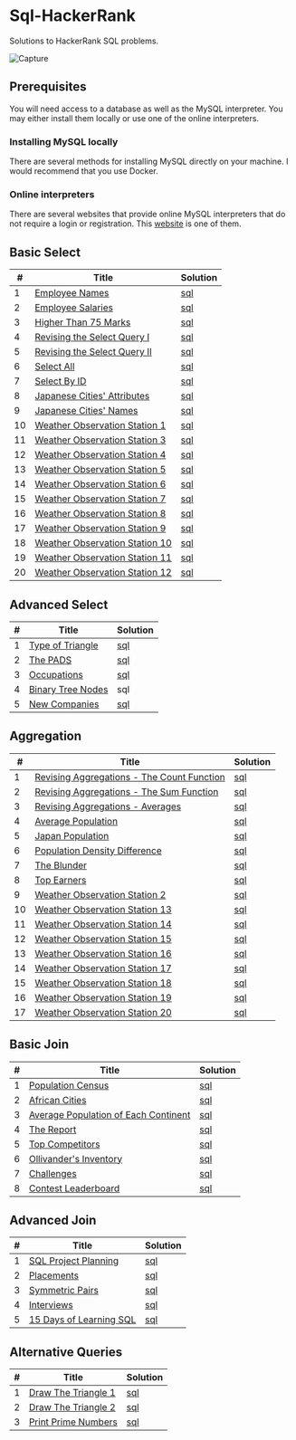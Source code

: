 # Sql-HackerRank

Solutions to HackerRank SQL problems.

![Capture](https://user-images.githubusercontent.com/37275728/186156193-5aaef426-955d-4246-9d26-04b14d093f62.PNG)

## Prerequisites
 
You will need access to a database as well as the MySQL interpreter.
You may either install them locally or use one of the online interpreters. 

### Installing MySQL locally

There are several methods for installing MySQL directly on your machine.
I would recommend that you use Docker. 

### Online interpreters

There are several websites that provide online MySQL interpreters that do not require a login or registration.
This <a href="https://onecompiler.com/mysql">website</a> is one of them. 
 
## Basic Select

<table>
    <thead>
        <tr>
            <th>#</th>
            <th>Title</th>
            <th>Solution</th>
        </tr>
    </thead>
    <tbody>
        <tr>
            <td>1</td>
            <td><a href="https://www.hackerrank.com/challenges/name-of-employees/problem">Employee Names</a></td>
            <td><a href="https://github.com/djeada/Sql-HackerRank/blob/main/src/basic_select/employee_names.sql">sql</a></td>
        </tr>
        <tr>
            <td>2</td>
            <td><a href="https://www.hackerrank.com/challenges/salary-of-employees/problem">Employee Salaries</a></td>
            <td><a href="https://github.com/djeada/Sql-HackerRank/blob/main/src/basic_select/employee_salaries.sql">sql</a></td>
        </tr>
        <tr>
            <td>3</td>
            <td><a href="https://www.hackerrank.com/challenges/more-than-75-marks/problem">Higher Than 75 Marks</a></td>
            <td><a href="https://github.com/djeada/Sql-HackerRank/blob/main/src/basic_select/higher_than_75_marks.sql">sql</a></td>
        </tr>
        <tr>
            <td>4</td>
            <td><a href="https://www.hackerrank.com/challenges/revising-the-select-query/problem">Revising the Select Query I</a></td>
            <td><a href="https://github.com/djeada/Sql-HackerRank/blob/main/src/basic_select/revising_the_select_query_i.sql">sql</a></td>
        </tr>
        <tr>
            <td>5</td>
            <td><a href="https://www.hackerrank.com/challenges/revising-the-select-query-2/problem">Revising the Select Query II</a></td>
            <td><a href="https://github.com/djeada/Sql-HackerRank/blob/main/src/basic_select/revising_the_select_query_ii.sql">sql</a></td>
        </tr>
        <tr>
            <td>6</td>
            <td><a href="https://www.hackerrank.com/challenges/select-all-sql/problem">Select All</a></td>
            <td><a href="https://github.com/djeada/Sql-HackerRank/blob/main/src/basic_select/select_all.sql">sql</a></td>
        </tr>
        <tr>
            <td>7</td>
            <td><a href="https://www.hackerrank.com/challenges/select-by-id/problem">Select By ID</a></td>
            <td><a href="https://github.com/djeada/Sql-HackerRank/blob/main/src/basic_select/select_by_id.sql">sql</a></td>
        </tr>
        <tr>
            <td>8</td>
            <td><a href="https://www.hackerrank.com/challenges/japanese-cities-attributes/problem">Japanese Cities' Attributes</a></td>
            <td><a href="https://github.com/djeada/Sql-HackerRank/blob/main/src/basic_select/japanese_cities_attributes.sql">sql</a></td>
        </tr>
        <tr>
            <td>9</td>
            <td><a href="https://www.hackerrank.com/challenges/japanese-cities-name/problem">Japanese Cities' Names</td>
            <td><a href="https://github.com/djeada/Sql-HackerRank/blob/main/src/basic_select/japanese_cities_names.sql">sql</a></td>
        </tr>
        <tr>
            <td>10</td>
            <td><a href="https://www.hackerrank.com/challenges/weather-observation-station-1/problem">Weather Observation Station 1</a></td>
            <td><a href="https://github.com/djeada/Sql-HackerRank/blob/main/src/basic_select/weather_observation_station_1.sql">sql</a></td>
        </tr>
        <tr>
            <td>11</td>
            <td><a href="https://www.hackerrank.com/challenges/weather-observation-station-3/problem">Weather Observation Station 3</a></td>
            <td><a href="https://github.com/djeada/Sql-HackerRank/blob/main/src/basic_select/weather_observation_station_3.sql">sql</a></td>
        </tr>
        <tr>
            <td>12</td>
            <td><a href="https://www.hackerrank.com/challenges/weather-observation-station-4/problem">Weather Observation Station 4</a></td>
            <td><a href="https://github.com/djeada/Sql-HackerRank/blob/main/src/basic_select/weather_observation_station_4.sql">sql</a></td>
        </tr>
        <tr>
            <td>13</td>
            <td><a href="https://www.hackerrank.com/challenges/weather-observation-station-5/problem">Weather Observation Station 5</a></td>
            <td><a href="https://github.com/djeada/Sql-HackerRank/blob/main/src/basic_select/weather_observation_station_5.sql">sql</a></td>
        </tr>
        <tr>
            <td>14</td>
            <td><a href="https://www.hackerrank.com/challenges/weather-observation-station-6/problem">Weather Observation Station 6</a></td>
            <td><a href="https://github.com/djeada/Sql-HackerRank/blob/main/src/basic_select/weather_observation_station_6.sql">sql</a></td>
        </tr>
        <tr>
            <td>15</td>
            <td><a href="https://www.hackerrank.com/challenges/weather-observation-station-7/problem">Weather Observation Station 7</a></td>
            <td><a href="https://github.com/djeada/Sql-HackerRank/blob/main/src/basic_select/weather_observation_station_7.sql">sql</a></td>
        </tr>
        <tr>
            <td>16</td>
            <td><a href="https://www.hackerrank.com/challenges/weather-observation-station-8/problem">Weather Observation Station 8</a></td>
            <td><a href="https://github.com/djeada/Sql-HackerRank/blob/main/src/basic_select/weather_observation_station_8.sql">sql</a></td>
        </tr>
        <tr>
            <td>17</td>
            <td><a href="https://www.hackerrank.com/challenges/weather-observation-station-9/problem">Weather Observation Station 9</a></td>
            <td><a href="https://github.com/djeada/Sql-HackerRank/blob/main/src/basic_select/weather_observation_station_9.sql">sql</a></td>
        </tr>
        <tr>
            <td>18</td>
            <td><a href="https://www.hackerrank.com/challenges/weather-observation-station-10/problem">Weather Observation Station 10</a></td>
            <td><a href="https://github.com/djeada/Sql-HackerRank/blob/main/src/basic_select/weather_observation_station_10.sql">sql</a></td>
        </tr>
        <tr>
            <td>19</td>
            <td><a href="https://www.hackerrank.com/challenges/weather-observation-station-11/problem">Weather Observation Station 11</a></td>
            <td><a href="https://github.com/djeada/Sql-HackerRank/blob/main/src/basic_select/weather_observation_station_11.sql">sql</a></td>
        </tr>
        <tr>
            <td>20</td>
            <td><a href="https://www.hackerrank.com/challenges/weather-observation-station-12/problem">Weather Observation Station 12</a></td>
            <td><a href="https://github.com/djeada/Sql-HackerRank/blob/main/src/basic_select/weather_observation_station_12.sql">sql</a></td>
        </tr>
    </tbody>
</table>

## Advanced Select

<table>
    <thead>
        <tr>
            <th>#</th>
            <th>Title</th>
            <th>Solution</th>
        </tr>
    </thead>
    <tbody>
        <tr>
            <td>1</td>
            <td><a href="https://www.hackerrank.com/challenges/what-type-of-triangle/problem">Type of Triangle</a></td>
            <td><a href="https://github.com/djeada/Sql-HackerRank/blob/main/src/advanced_select/type_of_triangle.sql">sql</a></td>
        </tr>
        <tr>
            <td>2</td>
            <td><a href="https://www.hackerrank.com/challenges/the-pads/problem">The PADS</a></td>
            <td><a href="https://github.com/djeada/Sql-HackerRank/blob/main/src/advanced_select/the_pads.sql">sql</a></td>
        </tr>
        <tr>
            <td>3</td>
            <td><a href="https://www.hackerrank.com/challenges/occupations/problem">Occupations</a></td>
            <td><a href="https://github.com/djeada/Sql-HackerRank/blob/main/src/advanced_select/occupations.sql">sql</a></td>
        </tr>
        <tr>
            <td>4</td>
            <td><a href="https://www.hackerrank.com/challenges/binary-search-tree-1/problem">Binary Tree Nodes</a></td>
            <td><a>sql</a></td>
        </tr>
        <tr>
            <td>5</td>
            <td><a href="https://www.hackerrank.com/challenges/the-company/problem">New Companies</a></td>
            <td><a href="https://github.com/djeada/Sql-HackerRank/blob/main/src/advanced_select/new_companies.sql">sql</a></td>
        </tr>
    </tbody>
</table>

## Aggregation

<table>
    <thead>
        <tr>
            <th>#</th>
            <th>Title</th>
            <th>Solution</th>
        </tr>
    </thead>
    <tbody>
        <tr>
            <td>1</td>
            <td><a href="https://www.hackerrank.com/challenges/revising-aggregations-the-count-function/problem">Revising Aggregations - The Count Function</a></td>
            <td><a href="https://github.com/djeada/Sql-HackerRank/blob/main/src/aggregation/revising_aggregations_the_count_function.sql">sql</a></td>
        </tr>
        <tr>
            <td>2</td>
            <td><a href="https://www.hackerrank.com/challenges/revising-aggregations-sum/problem">Revising Aggregations - The Sum Function</a></td>
            <td><a href="https://github.com/djeada/Sql-HackerRank/blob/main/src/aggregation/revising_aggregations_the_sum_function.sql">sql</a></td>
        </tr>
        <tr>
            <td>3</td>
            <td><a href="https://www.hackerrank.com/challenges/revising-aggregations-the-average-function/problem">Revising Aggregations - Averages</a></td>
            <td><a href="https://github.com/djeada/Sql-HackerRank/blob/main/src/aggregation/revising_aggregations_averages.sql">sql</a></td>
        </tr>
        <tr>
            <td>4</td>
            <td><a href="https://www.hackerrank.com/challenges/average-population/problem">Average Population</a></td>
            <td><a href="https://github.com/djeada/Sql-HackerRank/blob/main/src/aggregation/average_population.sql">sql</a></td>
        </tr>
        <tr>
            <td>5</td>
            <td><a href="https://www.hackerrank.com/challenges/japan-population/problem">Japan Population</a></td>
            <td><a href="https://github.com/djeada/Sql-HackerRank/blob/main/src/aggregation/japan_population.sql">sql</a></td>
        </tr>
        <tr>
            <td>6</td>
            <td><a href="https://www.hackerrank.com/challenges/population-density-difference/problem">Population Density Difference</a></td>
            <td><a href="https://github.com/djeada/Sql-HackerRank/blob/main/src/aggregation/population_density_difference.sql">sql</a></td>
        </tr>
        <tr>
            <td>7</td>
            <td><a href="https://www.hackerrank.com/challenges/the-blunder/problem">The Blunder</a></td>
            <td><a href="https://github.com/djeada/Sql-HackerRank/blob/main/src/aggregation/the_blunder.sql">sql</a></td>
        </tr>
        <tr>
            <td>8</td>
            <td><a href="https://www.hackerrank.com/challenges/earnings-of-employees/problem">Top Earners</a></td>
            <td><a href="https://github.com/djeada/Sql-HackerRank/blob/main/src/aggregation/top_earners.sql">sql</a></td>
        </tr>
        <tr>
            <td>9</td>
            <td><a href="https://www.hackerrank.com/challenges/weather-observation-station-2/problem">Weather Observation Station 2</a></td>
            <td><a href="https://github.com/djeada/Sql-HackerRank/blob/main/src/aggregation/weather_observation_station_2.sql">sql</a></td>
        </tr>
        <tr>
            <td>10</td>
            <td><a href="https://www.hackerrank.com/challenges/weather-observation-station-13/problem">Weather Observation Station 13</a></td>
            <td><a href="https://github.com/djeada/Sql-HackerRank/blob/main/src/aggregation/weather_observation_station_13.sql">sql</a></td>
        </tr>
        <tr>
            <td>11</td>
            <td><a href="https://www.hackerrank.com/challenges/weather-observation-station-14/problem">Weather Observation Station 14</a></td>
            <td><a href="https://github.com/djeada/Sql-HackerRank/blob/main/src/aggregation/weather_observation_station_14.sql">sql</a></td>
        </tr>
        <tr>
            <td>12</td>
            <td><a href="https://www.hackerrank.com/challenges/weather-observation-station-15/problem">Weather Observation Station 15</a></td>
            <td><a href="https://github.com/djeada/Sql-HackerRank/blob/main/src/aggregation/weather_observation_station_15.sql">sql</a></td>
        </tr>
        <tr>
            <td>13</td>
            <td><a href="https://www.hackerrank.com/challenges/weather-observation-station-16/problem">Weather Observation Station 16</a></td>
            <td><a href="https://github.com/djeada/Sql-HackerRank/blob/main/src/aggregation/weather_observation_station_16.sql">sql</a></td>
        </tr>
        <tr>
            <td>14</td>
            <td><a href="https://www.hackerrank.com/challenges/weather-observation-station-17/problem">Weather Observation Station 17</a></td>
            <td><a href="https://github.com/djeada/Sql-HackerRank/blob/main/src/aggregation/weather_observation_station_17.sql">sql</a></td>
        </tr>
        <tr>
            <td>15</td>
            <td><a href="https://www.hackerrank.com/challenges/weather-observation-station-18/problem">Weather Observation Station 18</a></td>
            <td><a href="https://github.com/djeada/Sql-HackerRank/blob/main/src/aggregation/weather_observation_station_18.sql">sql</a></td>
        </tr>
        <tr>
            <td>16</td>
            <td><a href="https://www.hackerrank.com/challenges/weather-observation-station-19/problem">Weather Observation Station 19</a></td>
            <td><a href="https://github.com/djeada/Sql-HackerRank/blob/main/src/aggregation/weather_observation_station_19.sql">sql</a></td>
        </tr>
        <tr>
            <td>17</td>
            <td><a href="https://www.hackerrank.com/challenges/weather-observation-station-20/problem">Weather Observation Station 20</a></td>
            <td><a href="https://github.com/djeada/Sql-HackerRank/blob/main/src/aggregation/weather_observation_station_20.sql">sql</a></td>
        </tr>
    </tbody>
</table>

## Basic Join

<table>
    <thead>
        <tr>
            <th>#</th>
            <th>Title</th>
            <th>Solution</th>
        </tr>
    </thead>
    <tbody>
        <tr>
            <td>1</td>
            <td><a href="https://www.hackerrank.com/challenges/asian-population/problem">Population Census</a></td>
            <td><a href="https://github.com/djeada/Sql-HackerRank/blob/main/src/basic_join/population_census.sql">sql</a></td>
        </tr>
        <tr>
            <td>2</td>
            <td><a href="https://www.hackerrank.com/challenges/african-cities/problem">African Cities</a></td>
            <td><a href="https://github.com/djeada/Sql-HackerRank/blob/main/src/basic_join/african_cities.sql">sql</a></td>
        </tr>
        <tr>
            <td>3</td>
            <td><a href="https://www.hackerrank.com/challenges/average-population-of-each-continent/problem">Average Population of Each Continent</a></td>
            <td><a href="https://github.com/djeada/Sql-HackerRank/blob/main/src/basic_join/challanges.sql">sql</a></td>
        </tr>
        <tr>
            <td>4</td>
            <td><a href="https://www.hackerrank.com/challenges/the-report/problem">The Report</a></td>
            <td><a href="https://github.com/djeada/Sql-HackerRank/blob/main/src/basic_join/the_report.sql">sql</a></td>
        </tr>
        <tr>
            <td>5</td>
            <td><a href="https://www.hackerrank.com/challenges/full-score/problem">Top Competitors</a></td>
            <td><a href="https://github.com/djeada/Sql-HackerRank/blob/main/src/basic_join/the_competitors.sql">sql</a></td>
        </tr>
        <tr>
            <td>6</td>
            <td><a href="https://www.hackerrank.com/challenges/harry-potter-and-wands/problem">Ollivander's Inventory</a></td>
            <td><a href="https://github.com/djeada/Sql-HackerRank/blob/main/src/basic_join/ollivanders_inventory.sql">sql</a></td>
        </tr>
        <tr>
            <td>7</td>
            <td><a href="https://www.hackerrank.com/challenges/challenges/problem">Challenges</a></td>
            <td><a href="https://github.com/djeada/Sql-HackerRank/blob/main/src/basic_join/challanges.sql">sql</a></td>
        </tr>
        <tr>
            <td>8</td>
            <td><a href="https://www.hackerrank.com/challenges/contest-leaderboard/problem">Contest Leaderboard</a></td>
            <td><a href="https://github.com/djeada/Sql-HackerRank/blob/main/src/basic_join/contest_leaderboard.sql">sql</a></td>
        </tr>
    </tbody>
</table>

## Advanced Join

<table>
    <thead>
        <tr>
            <th>#</th>
            <th>Title</th>
            <th>Solution</th>
        </tr>
    </thead>
    <tbody>
        <tr>
            <td>1</td>
            <td><a href="https://www.hackerrank.com/challenges/sql-projects/problem">SQL Project Planning</a></td>
            <td><a href="https://github.com/djeada/Sql-HackerRank/blob/main/src/advanced_join/project_planning.sql">sql</a></td>
        </tr>
        <tr>
            <td>2</td>
            <td><a href="https://www.hackerrank.com/challenges/placements/problem">Placements</a></td>
            <td><a href="https://github.com/djeada/Sql-HackerRank/blob/main/src/advanced_join/placement.sql">sql</a></td>
        </tr>
        <tr>
            <td>3</td>
            <td><a href="https://www.hackerrank.com/challenges/symmetric-pairs/problem">Symmetric Pairs</a></td>
            <td><a href="https://github.com/djeada/Sql-HackerRank/blob/main/src/advanced_join/symmetric_pairs.sql">sql</a></td>
        </tr>
        <tr>
            <td>4</td>
            <td><a href="https://www.hackerrank.com/challenges/interviews/problem">Interviews</a></td>
            <td><a href="https://github.com/djeada/Sql-HackerRank/blob/main/src/advanced_join/interviews.sql">sql</a></td>
        </tr>
        <tr>
            <td>5</td>
            <td><a href="https://www.hackerrank.com/challenges/15-days-of-learning-sql/problem">15 Days of Learning SQL</a></td>
            <td><a href="https://github.com/djeada/Sql-HackerRank/blob/main/src/advanced_join/15_days_of_learning.sql">sql</a></td>
        </tr>
    </tbody>
</table>


## Alternative Queries

<table>
    <thead>
        <tr>
            <th>#</th>
            <th>Title</th>
            <th>Solution</th>
        </tr>
    </thead>
    <tbody>
        <tr>
            <td>1</td>
            <td><a href="https://www.hackerrank.com/challenges/draw-the-triangle-1/problem">Draw The Triangle 1</a></td>
            <td><a href="https://github.com/djeada/Sql-HackerRank/blob/main/src/alternative_queries/draw_triangle_1.sql">sql</a></td>
        </tr>
        <tr>
            <td>2</td>
            <td><a href="https://www.hackerrank.com/challenges/draw-the-triangle-2/problem">Draw The Triangle 2</a></td>
            <td><a href="https://github.com/djeada/Sql-HackerRank/blob/main/src/alternative_queries/draw_triangle_2.sql">sql</a></td>
        </tr>
        <tr>
            <td>3</td>
            <td><a href="https://www.hackerrank.com/challenges/print-prime-numbers/problem">Print Prime Numbers</a></td>
            <td><a href="https://github.com/djeada/Sql-HackerRank/blob/main/src/alternative_queries/print_prime_numbers.sql">sql</a></td>
        </tr>
    </tbody>
</table>
